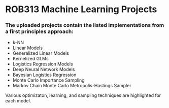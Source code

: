 # ROB313 Machine Learning Projects

### The uploaded projects contain the listed implementations from a first principles approach:

* k-NN
* Linear Models
* Generalized Linear Models
* Kernelized GLMs
* Logistics Regression Models
* Deep Neural Network Models
* Bayesian Logistics Regression
* Monte Carlo Importance Sampling
* Markov Chain Monte Carlo Metropolis-Hastings Sampler
 
Various optimizaton, learning, and sampling techniques are highlighted for each model.
